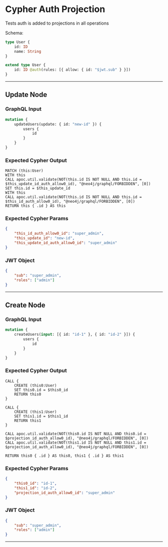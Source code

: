 # Cypher Auth Projection

Tests auth is added to projections in all operations

Schema:

```graphql
type User {
    id: ID
    name: String
}

extend type User {
    id: ID @auth(rules: [{ allow: { id: "$jwt.sub" } }])
}
```

---

## Update Node

### GraphQL Input

```graphql
mutation {
    updateUsers(update: { id: "new-id" }) {
        users {
            id
        }
    }
}
```

### Expected Cypher Output

```cypher
MATCH (this:User)
WITH this
CALL apoc.util.validate(NOT(this.id IS NOT NULL AND this.id = $this_update_id_auth_allow0_id), "@neo4j/graphql/FORBIDDEN", [0])
SET this.id = $this_update_id
WITH this
CALL apoc.util.validate(NOT(this.id IS NOT NULL AND this.id = $this_id_auth_allow0_id), "@neo4j/graphql/FORBIDDEN", [0])
RETURN this { .id } AS this
```

### Expected Cypher Params

```json
{
    "this_id_auth_allow0_id": "super_admin",
    "this_update_id": "new-id",
    "this_update_id_auth_allow0_id": "super_admin"
}
```

### JWT Object

```json
{
    "sub": "super_admin",
    "roles": ["admin"]
}
```

---

## Create Node

### GraphQL Input

```graphql
mutation {
    createUsers(input: [{ id: "id-1" }, { id: "id-2" }]) {
        users {
            id
        }
    }
}
```

### Expected Cypher Output

```cypher
CALL {
    CREATE (this0:User)
    SET this0.id = $this0_id
    RETURN this0
}

CALL {
    CREATE (this1:User)
    SET this1.id = $this1_id
    RETURN this1
}

CALL apoc.util.validate(NOT(this0.id IS NOT NULL AND this0.id = $projection_id_auth_allow0_id), "@neo4j/graphql/FORBIDDEN", [0])
CALL apoc.util.validate(NOT(this1.id IS NOT NULL AND this1.id = $projection_id_auth_allow0_id), "@neo4j/graphql/FORBIDDEN", [0])

RETURN this0 { .id } AS this0, this1 { .id } AS this1
```

### Expected Cypher Params

```json
{
    "this0_id": "id-1",
    "this1_id": "id-2",
    "projection_id_auth_allow0_id": "super_admin"
}
```

### JWT Object

```json
{
    "sub": "super_admin",
    "roles": ["admin"]
}
```

---

